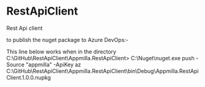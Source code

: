 # RestApiClient
Rest Api client

to publish the nuget package to Azure DevOps:-

This line below works when in the directory C:\GitHub\RestApiClient\Appmilla.RestApiClient>
C:\Nuget\nuget.exe push -Source "appmilla" -ApiKey az C:\GitHub\RestApiClient\Appmilla.RestApiClient\bin\Debug\Appmilla.RestApiClient.1.0.0.nupkg
